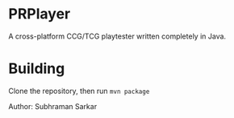 # PRPlayer
A cross-platform CCG/TCG playtester written completely in Java.

# Building
Clone the repository, then run
  `mvn package`

Author: Subhraman Sarkar

